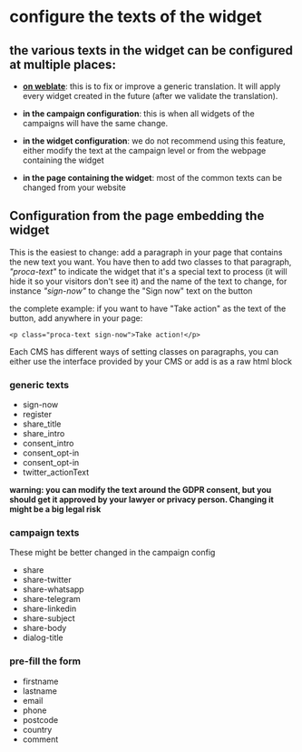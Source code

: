 # configure the texts of the widget

## the various texts in the widget can be configured at multiple places:

- **[on weblate](https://hosted.weblate.org/projects/proca/)**: this is to fix or improve a generic translation. It will apply every widget created in the future (after we validate the translation).

- **in the campaign configuration**: this is when all widgets of the campaigns will have the same change.
- **in the widget configuration**: we do not recommend using this feature, either modify the text at the campaign level or from the webpage containing the widget
- **in the page containing the widget**: most of the common texts can be changed from your website

## Configuration from the page embedding the widget

This is the easiest to change: add a paragraph in your page that contains the new text you want. You have then to add two classes to that paragraph, _"proca-text"_ to indicate the widget that it's a special text to process (it will hide it so your visitors don't see it) and the name of the text to change, for instance _"sign-now"_ to change the "Sign now" text on the button

the complete example: if you want to have "Take action" as the text of the button, add anywhere in your page:

    <p class="proca-text sign-now">Take action!</p>

Each CMS has different ways of setting classes on paragraphs, you can either use the interface provided by your CMS or add is as a raw html block

### generic texts

- sign-now
- register
- share_title
- share_intro
- consent_intro
- consent_opt-in
- consent_opt-in
- twitter_actionText

**warning: you can modify the text around the GDPR consent, but you should get it approved by your lawyer or privacy person. Changing it might be a big legal risk**

### campaign texts

These might be better changed in the campaign config

- share
- share-twitter
- share-whatsapp
- share-telegram
- share-linkedin
- share-subject
- share-body
- dialog-title

### pre-fill the form

- firstname
- lastname
- email
- phone
- postcode
- country
- comment
